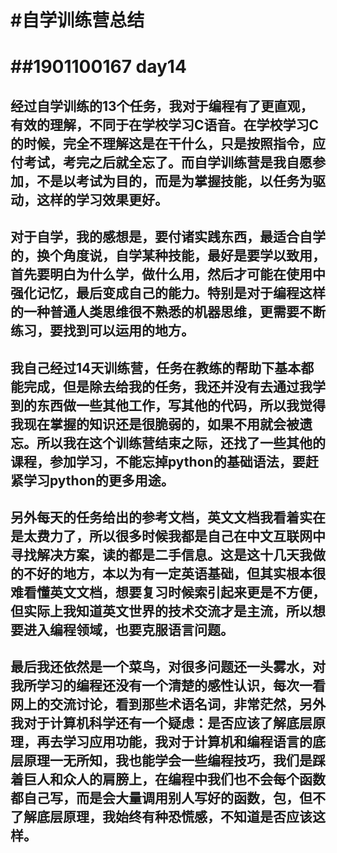 #自学训练营总结
===
##1901100167 day14
===
经过自学训练的13个任务，我对于编程有了更直观，有效的理解，不同于在学校学习C语音。在学校学习C的时候，完全不理解这是在干什么，只是按照指令，应付考试，考完之后就全忘了。而自学训练营是我自愿参加，不是以考试为目的，而是为掌握技能，以任务为驱动，这样的学习效果更好。  
---
对于自学，我的感想是，要付诸实践东西，最适合自学的，换个角度说，自学某种技能，最好是要学以致用，首先要明白为什么学，做什么用，然后才可能在使用中强化记忆，最后变成自己的能力。特别是对于编程这样的一种普通人类思维很不熟悉的机器思维，更需要不断练习，要找到可以运用的地方。  
---
我自己经过14天训练营，任务在教练的帮助下基本都能完成，但是除去给我的任务，我还并没有去通过我学到的东西做一些其他工作，写其他的代码，所以我觉得我现在掌握的知识还是很脆弱的，如果不用就会被遗忘。所以我在这个训练营结束之际，还找了一些其他的课程，参加学习，不能忘掉python的基础语法，要赶紧学习python的更多用途。  
---
另外每天的任务给出的参考文档，英文文档我看着实在是太费力了，所以很多时候我都是自己在中文互联网中寻找解决方案，读的都是二手信息。这是这十几天我做的不好的地方，本以为有一定英语基础，但其实根本很难看懂英文文档，想要复习时候索引起来更是不方便，但实际上我知道英文世界的技术交流才是主流，所以想要进入编程领域，也要克服语言问题。  
---
最后我还依然是一个菜鸟，对很多问题还一头雾水，对我所学习的编程还没有一个清楚的感性认识，每次一看网上的交流讨论，看到那些术语名词，非常茫然，另外我对于计算机科学还有一个疑虑：是否应该了解底层原理，再去学习应用功能，我对于计算机和编程语言的底层原理一无所知，我也能学会一些编程技巧，我们是踩着巨人和众人的肩膀上，在编程中我们也不会每个函数都自己写，而是会大量调用别人写好的函数，包，但不了解底层原理，我始终有种恐慌感，不知道是否应该这样。  
---